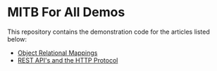 # MITB For All Demos

This repository contains the demonstration code for the articles listed below:
- [Object Relational Mappings](https://medium.com/mitb-for-all/object-relational-mappings-b504bcd33c1f)
- [REST API's and the HTTP Protocol](https://medium.com/mitb-for-all/rest-apis-and-the-http-protocol-fde03a77a970)
